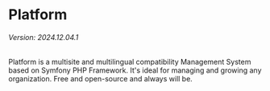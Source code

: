 # Platform
###### Version: 2024.12.04.1

Platform is a multisite and multilingual compatibility Management System based on Symfony PHP Framework. It's ideal for managing and growing any organization. Free and open-source and always will be.
